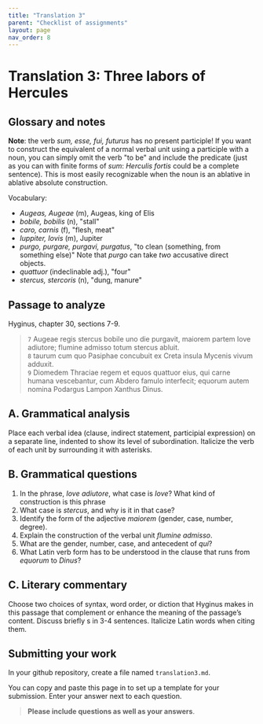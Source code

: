 ```yaml
---
title: "Translation 3"
parent: "Checklist of assignments"
layout: page
nav_order: 8
---
```


# Translation 3: Three labors of Hercules




## Glossary and notes

**Note**: the verb *sum, esse, fui, futurus* has no present participle!  If you want to construct the equivalent of a normal verbal unit using a participle with a noun, you can simply omit the verb "to be" and include the predicate (just as you can with finite forms of *sum*:  *Herculis fortis* could be a complete sentence).  This is most easily recognizable when the noun is an ablative in ablative absolute construction.

Vocabulary:

- *Augeas, Augeae* (m), Augeas, king of Elis
- *bobile, bobilis* (n), "stall"
- *caro, carnis* (f), "flesh, meat"
- *Iuppiter, Iovis* (m), Jupiter
- *purgo, purgare, purgavi, purgatus*, "to clean (something, from something else)" Note that *purgo* can take *two* accusative direct objects.
- *quattuor* (indeclinable adj.), "four"
- *stercus, stercoris* (n), "dung, manure"


## Passage to analyze

Hyginus, chapter 30, sections 7-9.

> `7` Augeae regis stercus bobile uno die purgavit, maiorem partem Iove adiutore; flumine admisso totum stercus abluit.  
> `8` taurum cum quo Pasiphae concubuit ex Creta insula Mycenis vivum adduxit.  
> `9` Diomedem Thraciae regem et equos quattuor eius, qui carne humana vescebantur, cum Abdero famulo interfecit; equorum autem nomina Podargus Lampon Xanthus Dinus. 


## A. Grammatical analysis

Place each verbal idea (clause, indirect statement, participial expression) on a separate line, indented to show its level of subordination.  Italicize the verb of each unit by surrounding it with asterisks.

## B. Grammatical questions

1. In the phrase, *Iove adiutore*, what case is *Iove*?  What kind of construction is this phrase
1. What case is *stercus*, and why is it in that case?
2. Identify the form of the adjective *maiorem* (gender, case, number, degree).
3. Explain the construction of the verbal unit *flumine admisso*.
4. What are the gender, number, case, and antecedent of *qui*? 
5. What Latin verb form has to be understood in the clause that runs from *equorum* to *Dinus*?


## C. Literary commentary

Choose two choices of syntax, word order, or diction that Hyginus makes in this passage that complement or enhance the meaning of the passage’s content. Discuss briefly s in 3-4 sentences. Italicize Latin words when citing them.




## Submitting your work



In your github repository, create a file named `translation3.md`.

You can copy and paste this page in to set up a template for your submission.  Enter your answer next to each question.

> **Please include questions as well as your answers**. 

